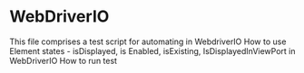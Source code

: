 # WebDriverIO
This file comprises a test script for automating in WebdriverIO
How to use Element states - isDisplayed, is Enabled, isExisting, IsDisplayedInViewPort in WebDriverIO
How to run test 
